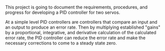 This project is going to document the requirements, procedures, and progress for developing a PID controller for two servos.

At a simple level PID controllers are controllers that compare an input and an output to produce an error rate. Then by multiplying established "gains" by a proportional, integrative, and derivative calculation of the calculated error rate, the PID controller can reduce the error rate and make the necessary corrections to come to a steady state zero.
